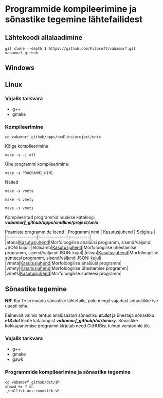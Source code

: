 # Programmide kompileerimine ja sõnastike tegemine lähtefailidest

## Lähtekoodi allalaadimine

```cmdline
git clone --depth 1 https://github.com/Filosoft/vabamorf.git vabamorf_github
```

## Windows

## Linux

### Vajalik tarkvara

* g++
* gmake

### Kompileerimine

```cmdline
cd vabamorf_github/apps/cmdline/project/unix
```
Kõige kompileerimine:

```cmdline
make -s -j all
```

Ühe programmi kompileerimine:

```cmdline
make -s PROGRAMMI_NIMI
```

Näited

```cmdline
make -s vmeta
```

```cmdline
make -s vmety
```

```cmdline
make -s vmets
```

Kompileeritud programmid luuakse kataloogi **_vabamorf_github/apps/cmdline/project/unix_**

Peamiste programmide loend
| Programmi nimi | Kasutusjuhend | Selgitus |
|:---------------|:--------------|:----------|
|etana|[Kasutusjuhend](https://github.com/Filosoft/vabamorf/tree/2022_09_09/apps/cmdline/etana#readme)|Morfoloogilise analüüsi programm, sisend/väljund JSONi kujul|
|etdisamb|[Kasutusjuhend](https://github.com/Filosoft/vabamorf/blob/2022_09_09/apps/cmdline/etdisamb/readme.txt)|Morfoloogilise ühestamise programm, sisend/väljund JSONi kujul|
|etsyn|[Kasutusjuhend](https://github.com/Filosoft/vabamorf/blob/2022_09_09/apps/cmdline/etsyn/readme.txt)|Morfoloogilise sünteesi programm, sisend/väljund JSONi kujul|
|vmeta|[Kasutusjuhend](https://github.com/Filosoft/vabamorf/tree/2022_09_09/apps/cmdline/vmeta)|Morfoloogilise analüüsi programm|
|vmety|[Kasutusjuhend](https://github.com/Filosoft/vabamorf/blob/2022_09_09/apps/cmdline/vmety/LOEMIND.md)|Morfoloogilise ühestamise programm|
|vmets|[Kasutusjuhend](https://github.com/Filosoft/vabamorf/blob/2022_09_09/apps/cmdline/vmets/LOEMIND.md)|Morfoloogilise sünteesi programm|

## Sõnastike tegemine

**NB!** Kui Te ei muuda sõnastike lähtefaile, pole mingit vajadust sõnastikke ise uuesti teha.

Eelnevalt valmis tehtud analüsaatori sõnastiku **_et.dct_** ja
ühestaja sõnastiku **_et3.dct_** leiate kataloogist **_vabamorf_github/dct/binary_**. Sõnastike kokkupanemise programm kirjutab need GitHUBist tulnud versioonid üle.

### Vajalik tarkvara

* g++
* gmake
* gawk

### Programmide kompileerimine ja sõnastike tegemine

```cmdline
cd vabamorf_github/dct/sh
chmod +x *.sh
./nullist-uus-sonastik.sh
```




